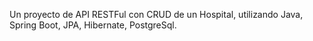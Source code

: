 Un proyecto de API RESTFul con CRUD de un Hospital, utilizando Java, Spring Boot, JPA, Hibernate, PostgreSql.
